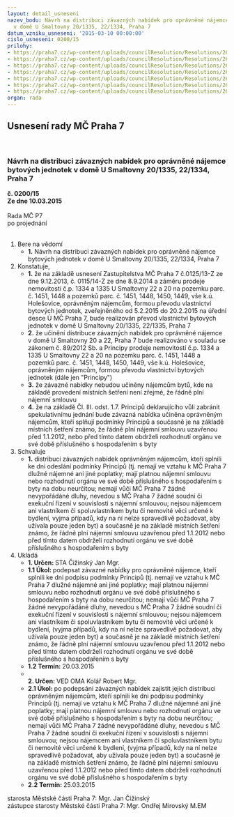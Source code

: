 ```yaml
---
layout: detail_usneseni
nazev_bodu: Návrh na distribuci závazných nabídek pro oprávněné nájemce bytových jednotek
  v domě U Smaltovny 20/1335, 22/1334, Praha 7
datum_vzniku_usneseni: '2015-03-10 00:00:00'
cislo_usneseni: 0200/15
prilohy:
- https://praha7.cz/wp-content/uploads/councilResolution/Resolutions/26648/13-15-D%c5%afvodov%c3%a1_zpr%c3%a1v_-_235.doc
- https://praha7.cz/wp-content/uploads/councilResolution/Resolutions/26648/13-15-priloha_02_nabidky1smaltovna.pdf
- https://praha7.cz/wp-content/uploads/councilResolution/Resolutions/26648/13-15-priloha_03_nabidky1smaltovna.pdf
- https://praha7.cz/wp-content/uploads/councilResolution/Resolutions/26648/13-15-priloha_04_nabidky1smaltovna.pdf
- https://praha7.cz/wp-content/uploads/councilResolution/Resolutions/26648/13-15-priloha_05_nabidky1smaltovna.pdf
- https://praha7.cz/wp-content/uploads/councilResolution/Resolutions/26648/13-15-priloha_06_nabidky1smaltovna.pdf
- https://praha7.cz/wp-content/uploads/councilResolution/Resolutions/26648/13-15-priloha_07_nabidky1smaltovna.pdf
organ: rada
---
```

<div id="ucUsn_pList" class="usn">
	<span><h2>Usnesení rady MČ Praha 7 </h2>
<br></span><div class="standBody">
<span><h3>Návrh na distribuci závazných nabídek pro oprávněné nájemce bytových jednotek v domě U Smaltovny 20/1335, 22/1334, Praha 7</h3></span><div class="center">
		<strong>č. 0200/15</strong><br>
	</div>
<div class="center">
		<strong>Ze dne 10.03.2015</strong><br><br>
	</div>Rada MČ P7<br> po projednání<br><br><ol>
<li>Bere na vědomí<ul><li>
<strong>1.</strong> Návrh na distribuci závazných nabídek pro oprávněné nájemce bytových jednotek v domě U Smaltovny 20/1335, 22/1334, Praha 7</li></ul>
</li>
<li>Konstatuje,<ul>
<li>
<strong>1.</strong> že na základě usnesení Zastupitelstva MČ Praha 7 č.0125/13-Z ze dne 9.12.2013, č. 0115/14-Z ze dne 8.9.2014 a záměru prodeje nemovitostí č.p. 1334 a 1335 U Smaltovny 22 a 20 na pozemku parc. č. 1451, 1448 a pozemků parc. č. 1451, 1448, 1450, 1449, vše k.ú. Holešovice, oprávněným nájemcům, formou převodu vlastnictví bytových jednotek, zveřejněného od 5.2.2015 do 20.2.2015 na úřední desce Ú MČ Praha 7, bude realizován převod vlastnictví bytových jednotek v domě U Smaltovny 20/1335, 22/1335, Praha 7</li>
<li>
<strong>2.</strong> že učinění distribuce závazných nabídek pro oprávněné nájemce v domě U Smaltovny 20 a 22, Praha 7 bude realizováno v souladu se zákonem č. 89/2012 Sb. a Principy prodeje nemovitostí č.p. 1334 a 1335 U Smaltovny 22 a 20 na pozemku parc. č. 1451, 1448 a pozemků parc. č. 1451, 1448, 1450, 1449, vše k.ú. Holešovice, oprávněným nájemcům, formou převodu vlastnictví bytových jednotek (dále jen "Principy")</li>
<li>
<strong>3.</strong>  že závazné nabídky nebudou učiněny nájemcům bytů, kde na základě provedení místních šetření není zřejmé, že řádně plní nájemní smlouvu</li>
<li>
<strong>4.</strong> že na základě Čl. III. odst. 1.7. Principů deklarujícího vůli zabránit spekulativnímu jednání bude závazná nabídka učiněna oprávněným nájemcům, kteří splňují podmínky Principů a současně  je na základě místních šetření známo, že řádně plní nájemní smlouvu uzavřenou před 1.1.2012, nebo před tímto datem obdrželi rozhodnutí orgánu ve své době příslušného s hospodařením s byty </li>
</ul>
</li>
<li>Schvaluje<ul><li>
<strong>1.</strong> distribuci závazných nabídek oprávněným nájemcům, kteří splnili ke dni odeslání podmínky Principů (tj. nemají ve vztahu k MČ Praha 7 dlužné nájemné ani jiné poplatky; mají platnou nájemní smlouvu nebo rozhodnutí orgánu ve své době příslušného s hospodařením s byty na dobu neurčitou; nemají vůči MČ Praha 7 žádné nevypořádáné dluhy, nevedou s MČ Praha 7 žádné soudní či exekuční řízení v souvislosti s nájemní smlouvou; nejsou nájemcem ani vlastníkem či spoluvlastníkem bytu či nemovité věci určené k bydlení, vyjma případů, kdy na ní nelze spravedlivě požadovat, aby užívala pouze jeden byt) a současně je na základě místních šetření známo, že řádně plní nájemní smlouvu uzavřenou před 1.1.2012 nebo před tímto datem obdrželi rozhodnutí orgánu ve své době příslušného s hospodařením s byty                     </li></ul>
</li>
<li>Ukládá<ul>
<li>
<strong>1. Určen: </strong>STA Čižinský Jan Mgr.</li>
<li>
<strong>1.1 Úkol: </strong>podepsat závazné nabídky pro oprávněné nájemce, kteří splnili ke dni podpisu podmínky Principů (tj. nemají ve vztahu k MČ Praha 7 dlužné nájemné ani jiné poplatky; mají platnou nájemní smlouvu nebo rozhodnutí orgánu ve své době příslušného s hospodařením s byty na dobu neurčitou; nemají vůči MČ Praha 7 žádné nevypořádáné dluhy, nevedou s MČ Praha 7 žádné soudní či exekuční řízení v souvislosti s nájemní smlouvou; nejsou nájemcem ani vlastníkem či spoluvlastníkem bytu či nemovité věci určené k bydlení, (vyjma případů, kdy na ní nelze spravedlivě požadovat, aby užívala pouze jeden byt) a současně je na základě místních šetření známo, že řádně plní nájemní smlouvu uzavřenou před 1.1.2012 nebo před tímto datem obdrželi rozhodnutí orgánu ve své době příslušného s hospodařením s byty</li>
<li>
<strong>1.2 Termín: </strong>20.03.2015</li>
<li>
<strong><br>2. Určen: </strong>VED OMA Kolář Robert Mgr.</li>
<li>
<strong>2.1 Úkol: </strong>po podepsání závazných nabídek zajistit jejich distribuci oprávněným nájemcům, kteří splnili ke dni podpisu podmínky Principů (tj. nemají ve vztahu k MČ Praha 7 dlužné nájemné ani jiné poplatky; mají platnou nájemní smlouvu nebo rozhodnutí orgánu ve své době příslušného s hospodařením s byty na dobu neurčitou; nemají vůči MČ Praha 7 žádné nevypořádáné dluhy, nevedou s MČ Praha 7 žádné soudní či exekuční řízení v souvislosti s nájemní smlouvou; nejsou nájemcem ani vlastníkem či spoluvlastníkem bytu či nemovité věci určené k bydlení, (vyjma případů, kdy na ní nelze spravedlivě požadovat, aby užívala pouze jeden byt) a současně je na základě místních šetření známo, že řádně plní nájemní smlouvu uzavřenou před 1.1.2012 nebo před tímto datem obdrželi rozhodnutí orgánu ve své době příslušného s hospodařením s byty  </li>
<li>
<strong>2.2 Termín: </strong>25.03.2015</li>
</ul>
</li>
</ol>starosta Městské části Praha 7: Mgr. Jan Čižinský<br>zástupce starosty Městské části Praha 7: Mgr. Ondřej Mirovský M.EM 
</div>
</div>